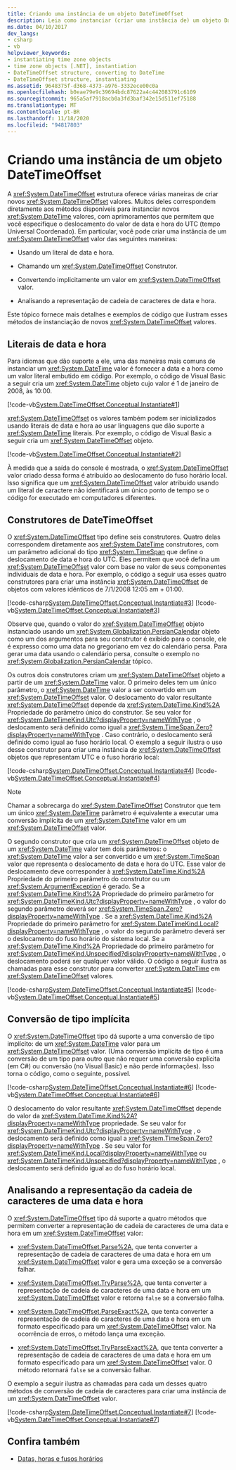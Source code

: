 ```yaml
---
title: Criando uma instância de um objeto DateTimeOffset
description: Leia como instanciar (criar uma instância de) um objeto DateTimeOffset no .NET. Saiba mais sobre data & literais de tempo, construtores, conversão de tipo implícito & mais.
ms.date: 04/10/2017
dev_langs:
- csharp
- vb
helpviewer_keywords:
- instantiating time zone objects
- time zone objects [.NET], instantiation
- DateTimeOffset structure, converting to DateTime
- DateTimeOffset structure, instantiating
ms.assetid: 9648375f-d368-4373-a976-3332ece00c0a
ms.openlocfilehash: b0eae79e9c39694bdc87622a4c442083791c6109
ms.sourcegitcommit: 965a5af7918acb0a3fd3baf342e15d511ef75188
ms.translationtype: MT
ms.contentlocale: pt-BR
ms.lasthandoff: 11/18/2020
ms.locfileid: "94817803"
---
```

# <a name="instantiating-a-datetimeoffset-object"></a>Criando uma instância de um objeto DateTimeOffset

A <xref:System.DateTimeOffset> estrutura oferece várias maneiras de criar novos <xref:System.DateTimeOffset> valores. Muitos deles correspondem diretamente aos métodos disponíveis para instanciar novos <xref:System.DateTime> valores, com aprimoramentos que permitem que você especifique o deslocamento do valor de data e hora do UTC (tempo Universal Coordenado). Em particular, você pode criar uma instância de um <xref:System.DateTimeOffset> valor das seguintes maneiras:

- Usando um literal de data e hora.

- Chamando um <xref:System.DateTimeOffset> Construtor.

- Convertendo implicitamente um valor em <xref:System.DateTimeOffset> valor.

- Analisando a representação de cadeia de caracteres de data e hora.

Este tópico fornece mais detalhes e exemplos de código que ilustram esses métodos de instanciação de novos <xref:System.DateTimeOffset> valores.

## <a name="date-and-time-literals"></a>Literais de data e hora

Para idiomas que dão suporte a ele, uma das maneiras mais comuns de instanciar um <xref:System.DateTime> valor é fornecer a data e a hora como um valor literal embutido em código. Por exemplo, o código de Visual Basic a seguir cria um <xref:System.DateTime> objeto cujo valor é 1 de janeiro de 2008, às 10:00.

[!code-vb[System.DateTimeOffset.Conceptual.Instantiate#1](../../../samples/snippets/visualbasic/VS_Snippets_CLR_System/system.DateTimeOffset.Conceptual.Instantiate/vb/Instantiate.vb#1)]

<xref:System.DateTimeOffset> os valores também podem ser inicializados usando literais de data e hora ao usar linguagens que dão suporte a <xref:System.DateTime> literais. Por exemplo, o código de Visual Basic a seguir cria um <xref:System.DateTimeOffset> objeto.

[!code-vb[System.DateTimeOffset.Conceptual.Instantiate#2](../../../samples/snippets/visualbasic/VS_Snippets_CLR_System/system.DateTimeOffset.Conceptual.Instantiate/vb/Instantiate.vb#2)]

À medida que a saída do console é mostrada, o <xref:System.DateTimeOffset> valor criado dessa forma é atribuído ao deslocamento do fuso horário local. Isso significa que um <xref:System.DateTimeOffset> valor atribuído usando um literal de caractere não identificará um único ponto de tempo se o código for executado em computadores diferentes.

## <a name="datetimeoffset-constructors"></a>Construtores de DateTimeOffset

O <xref:System.DateTimeOffset> tipo define seis construtores. Quatro delas correspondem diretamente aos <xref:System.DateTime> construtores, com um parâmetro adicional do tipo <xref:System.TimeSpan> que define o deslocamento de data e hora do UTC. Eles permitem que você defina um <xref:System.DateTimeOffset> valor com base no valor de seus componentes individuais de data e hora. Por exemplo, o código a seguir usa esses quatro construtores para criar uma instância <xref:System.DateTimeOffset> de objetos com valores idênticos de 7/1/2008 12:05 am + 01:00.

[!code-csharp[System.DateTimeOffset.Conceptual.Instantiate#3](../../../samples/snippets/csharp/VS_Snippets_CLR_System/system.DateTimeOffset.Conceptual.Instantiate/cs/Instantiate.cs#3)]
[!code-vb[System.DateTimeOffset.Conceptual.Instantiate#3](../../../samples/snippets/visualbasic/VS_Snippets_CLR_System/system.DateTimeOffset.Conceptual.Instantiate/vb/Instantiate.vb#3)]

Observe que, quando o valor do <xref:System.DateTimeOffset> objeto instanciado usando um <xref:System.Globalization.PersianCalendar> objeto como um dos argumentos para seu construtor é exibido para o console, ele é expresso como uma data no gregoriano em vez do calendário persa. Para gerar uma data usando o calendário persa, consulte o exemplo no <xref:System.Globalization.PersianCalendar> tópico.

Os outros dois construtores criam um <xref:System.DateTimeOffset> objeto a partir de um <xref:System.DateTime> valor. O primeiro deles tem um único parâmetro, o <xref:System.DateTime> valor a ser convertido em um <xref:System.DateTimeOffset> valor. O deslocamento do valor resultante <xref:System.DateTimeOffset> depende da <xref:System.DateTime.Kind%2A> Propriedade do parâmetro único do construtor. Se seu valor for <xref:System.DateTimeKind.Utc?displayProperty=nameWithType> , o deslocamento será definido como igual a <xref:System.TimeSpan.Zero?displayProperty=nameWithType> . Caso contrário, o deslocamento será definido como igual ao fuso horário local. O exemplo a seguir ilustra o uso desse construtor para criar uma instância de <xref:System.DateTimeOffset> objetos que representam UTC e o fuso horário local:

[!code-csharp[System.DateTimeOffset.Conceptual.Instantiate#4](../../../samples/snippets/csharp/VS_Snippets_CLR_System/system.DateTimeOffset.Conceptual.Instantiate/cs/Instantiate.cs#4)]
[!code-vb[System.DateTimeOffset.Conceptual.Instantiate#4](../../../samples/snippets/visualbasic/VS_Snippets_CLR_System/system.DateTimeOffset.Conceptual.Instantiate/vb/Instantiate.vb#4)]

> [!NOTE]
> Chamar a sobrecarga do <xref:System.DateTimeOffset> Construtor que tem um único <xref:System.DateTime> parâmetro é equivalente a executar uma conversão implícita de um <xref:System.DateTime> valor em um <xref:System.DateTimeOffset> valor.

O segundo construtor que cria um <xref:System.DateTimeOffset> objeto de um <xref:System.DateTime> valor tem dois parâmetros: o <xref:System.DateTime> valor a ser convertido e um <xref:System.TimeSpan> valor que representa o deslocamento de data e hora do UTC. Esse valor de deslocamento deve corresponder à <xref:System.DateTime.Kind%2A> Propriedade do primeiro parâmetro do construtor ou um <xref:System.ArgumentException> é gerado. Se a <xref:System.DateTime.Kind%2A> Propriedade do primeiro parâmetro for <xref:System.DateTimeKind.Utc?displayProperty=nameWithType> , o valor do segundo parâmetro deverá ser <xref:System.TimeSpan.Zero?displayProperty=nameWithType> . Se a <xref:System.DateTime.Kind%2A> Propriedade do primeiro parâmetro for <xref:System.DateTimeKind.Local?displayProperty=nameWithType> , o valor do segundo parâmetro deverá ser o deslocamento do fuso horário do sistema local. Se a <xref:System.DateTime.Kind%2A> Propriedade do primeiro parâmetro for <xref:System.DateTimeKind.Unspecified?displayProperty=nameWithType> , o deslocamento poderá ser qualquer valor válido. O código a seguir ilustra as chamadas para esse construtor para converter <xref:System.DateTime> em <xref:System.DateTimeOffset> valores.

[!code-csharp[System.DateTimeOffset.Conceptual.Instantiate#5](../../../samples/snippets/csharp/VS_Snippets_CLR_System/system.DateTimeOffset.Conceptual.Instantiate/cs/Instantiate.cs#5)]
[!code-vb[System.DateTimeOffset.Conceptual.Instantiate#5](../../../samples/snippets/visualbasic/VS_Snippets_CLR_System/system.DateTimeOffset.Conceptual.Instantiate/vb/Instantiate.vb#5)]

## <a name="implicit-type-conversion"></a>Conversão de tipo implícita

O <xref:System.DateTimeOffset> tipo dá suporte a uma conversão de tipo implícito: de um <xref:System.DateTime> valor para um <xref:System.DateTimeOffset> valor. (Uma conversão implícita de tipo é uma conversão de um tipo para outro que não requer uma conversão explícita (em C#) ou conversão (no Visual Basic) e não perde informações). Isso torna o código, como o seguinte, possível.

[!code-csharp[System.DateTimeOffset.Conceptual.Instantiate#6](../../../samples/snippets/csharp/VS_Snippets_CLR_System/system.DateTimeOffset.Conceptual.Instantiate/cs/Instantiate.cs#6)]
[!code-vb[System.DateTimeOffset.Conceptual.Instantiate#6](../../../samples/snippets/visualbasic/VS_Snippets_CLR_System/system.DateTimeOffset.Conceptual.Instantiate/vb/Instantiate.vb#6)]

O deslocamento do valor resultante <xref:System.DateTimeOffset> depende do valor da <xref:System.DateTime.Kind%2A?displayProperty=nameWithType> propriedade. Se seu valor for <xref:System.DateTimeKind.Utc?displayProperty=nameWithType> , o deslocamento será definido como igual a <xref:System.TimeSpan.Zero?displayProperty=nameWithType> . Se seu valor for <xref:System.DateTimeKind.Local?displayProperty=nameWithType> ou <xref:System.DateTimeKind.Unspecified?displayProperty=nameWithType> , o deslocamento será definido igual ao do fuso horário local.

## <a name="parsing-the-string-representation-of-a-date-and-time"></a>Analisando a representação da cadeia de caracteres de uma data e hora

O <xref:System.DateTimeOffset> tipo dá suporte a quatro métodos que permitem converter a representação de cadeia de caracteres de uma data e hora em um <xref:System.DateTimeOffset> valor:

- <xref:System.DateTimeOffset.Parse%2A>, que tenta converter a representação de cadeia de caracteres de uma data e hora em um <xref:System.DateTimeOffset> valor e gera uma exceção se a conversão falhar.

- <xref:System.DateTimeOffset.TryParse%2A>, que tenta converter a representação de cadeia de caracteres de uma data e hora em um <xref:System.DateTimeOffset> valor e retorna `false` se a conversão falha.

- <xref:System.DateTimeOffset.ParseExact%2A>, que tenta converter a representação de cadeia de caracteres de uma data e hora em um formato especificado para um <xref:System.DateTimeOffset> valor. Na ocorrência de erros, o método lança uma exceção.

- <xref:System.DateTimeOffset.TryParseExact%2A>, que tenta converter a representação de cadeia de caracteres de uma data e hora em um formato especificado para um <xref:System.DateTimeOffset> valor. O método retornará `false` se a conversão falhar.

O exemplo a seguir ilustra as chamadas para cada um desses quatro métodos de conversão de cadeia de caracteres para criar uma instância de um <xref:System.DateTimeOffset> valor.

[!code-csharp[System.DateTimeOffset.Conceptual.Instantiate#7](../../../samples/snippets/csharp/VS_Snippets_CLR_System/system.DateTimeOffset.Conceptual.Instantiate/cs/Instantiate.cs#7)]
[!code-vb[System.DateTimeOffset.Conceptual.Instantiate#7](../../../samples/snippets/visualbasic/VS_Snippets_CLR_System/system.DateTimeOffset.Conceptual.Instantiate/vb/Instantiate.vb#7)]

## <a name="see-also"></a>Confira também

- [Datas, horas e fusos horários](index.md)

